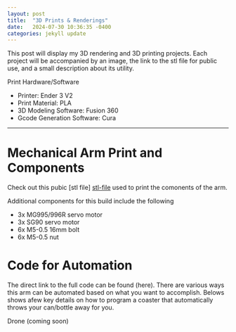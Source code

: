 ```yaml
---
layout: post
title:  "3D Prints & Renderings"
date:   2024-07-30 10:36:35 -0400
categories: jekyll update
---
```

This post will display my 3D rendering and 3D printing projects. Each project will be accompanied by an image, the link to the stl file for public use, and a small description about its utility. 

Print Hardware/Software
- Printer: Ender 3 V2
- Print Material: PLA
- 3D Modeling Software: Fusion 360
- Gcode Generation Software: Cura  
______________________________________________________________________________________________________________________________________________________________________________________________________________________________


# Mechanical Arm Print and Components 

Check out this pubic [stl file] [stl-file] used to print the comonents of the arm. 

Additional components for this build include the following
- 3x MG995/996R servo motor 
- 3x SG90 servo motor
- 6x M5-0.5 16mm bolt
- 6x M5-0.5 nut 

# Code for Automation
The direct link to the full code can be found (here). There are various ways this arm can be automated based on what you want to accomplish. Belows shows  afew key details on how to program a coaster that automatically throws your can/bottle away for you.





[stl-file]: https://www.thingiverse.com/thing:4865712

Drone
(coming soon)
